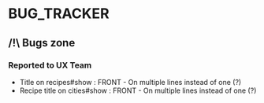 # BUG_TRACKER
## /!\ Bugs zone

### Reported to UX Team
- Title on recipes#show : FRONT - On multiple lines instead of one (?)
- Recipe title on cities#show : FRONT - On multiple lines instead of one (?)
